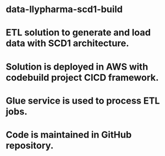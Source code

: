 # data-llypharma-scd1-build
# ETL solution to generate and load data with SCD1 architecture.
# Solution is deployed in AWS with codebuild project CICD framework.
# Glue service is used to process ETL jobs.
# Code is maintained in GitHub repository.